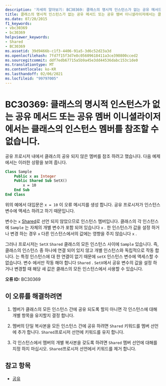 ```yaml
---
description: '자세히 알아보기: BC30369: 클래스의 명시적 인스턴스가 없는 공유 메서드 또는 공유 멤버 이니셜라이저에서 클래스의 인스턴스 멤버를 참조할 수 없습니다.'
title: 클래스의 명시적 인스턴스가 없는 공유 메서드 또는 공유 멤버 이니셜라이저에서는 클래스의 인스턴스 멤버를 참조할 수 없습니다.
ms.date: 07/20/2015
f1_keywords:
- vbc30369
- bc30369
helpviewer_keywords:
- Shared
- BC30369
ms.assetid: 39d9466b-c1f3-4406-91a5-3d6c52d23a3d
ms.openlocfilehash: 7fd7f15f3d7e8c05609618411a3ce390800cced2
ms.sourcegitcommit: ddf7edb67715a5b9a45e3dd44536dabc153c1de0
ms.translationtype: MT
ms.contentlocale: ko-KR
ms.lasthandoff: 02/06/2021
ms.locfileid: "99797005"
---
```

# <a name="bc30369-cannot-refer-to-an-instance-member-of-a-class-from-within-a-shared-method-or-shared-member-initializer-without-an-explicit-instance-of-the-class"></a>BC30369: 클래스의 명시적 인스턴스가 없는 공유 메서드 또는 공유 멤버 이니셜라이저에서는 클래스의 인스턴스 멤버를 참조할 수 없습니다.

공유 프로시저 내에서 클래스의 공유 되지 않은 멤버를 참조 하려고 했습니다. 다음 예제에서는 이러한 상황을 보여 줍니다.

```vb
Class Sample
    Public x as Integer
    Public Shared Sub SetX()
        x = 10
    End Sub
End Class
```

 위의 예에서 대입문은 `x = 10` 이 오류 메시지를 생성 합니다. 공유 프로시저가 인스턴스 변수에 액세스 하려고 하기 때문입니다.

 변수는 `x` [Shared](../modifiers/shared.md)로 선언 되지 않았으므로 인스턴스 멤버입니다. 클래스의 각 인스턴스에 `Sample` 는 자체의 개별 변수가 포함 되어 있습니다 `x` . 한 인스턴스가 값을 설정 하거나 변경 하는 경우 `x` 다른 인스턴스에서의 값에는 영향을 주지 않습니다 `x` .

 그러나 프로시저는 `SetX` `Shared` 클래스의 모든 인스턴스 사이에 `Sample` 있습니다. 즉, 클래스의 인스턴스 중 하나에 연결 되어 있지 않고 개별 인스턴스와 독립적으로 작동 합니다. 는 특정 인스턴스에 대 한 연결이 없기 때문에 `setX` 인스턴스 변수에 액세스할 수 없습니다. 변수 에서만 작동 해야 합니다 `Shared` . `SetX`에서 공유 변수의 값을 설정 하거나 변경할 때 해당 새 값은 클래스의 모든 인스턴스에서 사용할 수 있습니다.

 **오류 ID:** BC30369

## <a name="to-correct-this-error"></a>이 오류를 해결하려면

1. 멤버가 클래스의 모든 인스턴스 간에 공유 되도록 할지 아니면 각 인스턴스에 대해 개별 항목을 유지할지 결정 합니다.

2. 멤버의 단일 복사본을 모든 인스턴스 간에 공유 하려면 `Shared` 키워드를 멤버 선언에 추가 합니다. `Shared`프로시저 선언에 키워드를 유지 합니다.

3. 각 인스턴스에서 멤버의 개별 복사본을 갖도록 하려면 `Shared` 멤버 선언에 대해를 지정 하지 마십시오. `Shared`프로시저 선언에서 키워드를 제거 합니다.

## <a name="see-also"></a>참고 항목

- [공유](../modifiers/shared.md)
